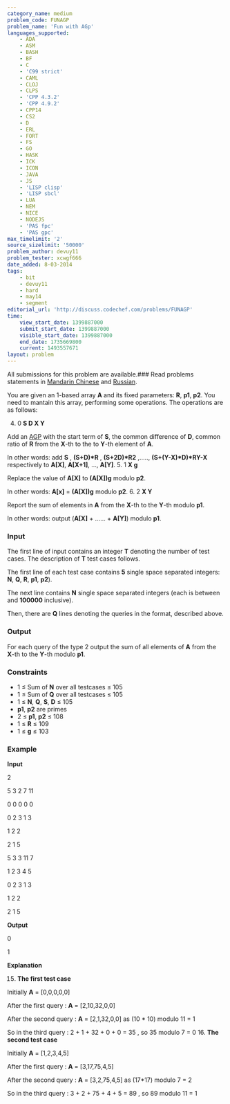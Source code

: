 ```yaml
---
category_name: medium
problem_code: FUNAGP
problem_name: 'Fun with AGp'
languages_supported:
    - ADA
    - ASM
    - BASH
    - BF
    - C
    - 'C99 strict'
    - CAML
    - CLOJ
    - CLPS
    - 'CPP 4.3.2'
    - 'CPP 4.9.2'
    - CPP14
    - CS2
    - D
    - ERL
    - FORT
    - FS
    - GO
    - HASK
    - ICK
    - ICON
    - JAVA
    - JS
    - 'LISP clisp'
    - 'LISP sbcl'
    - LUA
    - NEM
    - NICE
    - NODEJS
    - 'PAS fpc'
    - 'PAS gpc'
max_timelimit: '2'
source_sizelimit: '50000'
problem_author: devuy11
problem_tester: xcwgf666
date_added: 8-03-2014
tags:
    - bit
    - devuy11
    - hard
    - may14
    - segment
editorial_url: 'http://discuss.codechef.com/problems/FUNAGP'
time:
    view_start_date: 1399887000
    submit_start_date: 1399887000
    visible_start_date: 1399887000
    end_date: 1735669800
    current: 1493557671
layout: problem
---
```

All submissions for this problem are available.###  Read problems statements in [Mandarin Chinese](http://www.codechef.com/download/translated/MAY14/mandarin/FUNAGP.pdf) and [Russian](http://www.codechef.com/download/translated/MAY14/russian/FUNAGP.pdf).

You are given an 1-based array **A** and its fixed parameters: **R**, **p1**, **p2**. You need to mantain this array, performing some operations. The operations are as follows:

4. 0 **S D X Y**
  
  Add an [AGP](https://en.wikipedia.org/wiki/Arithmetico-geometric_sequence) with the start term of **S**, the common difference of **D**, common ratio of **R** from the **X**-th to the to **Y**-th element of **A**.
  
  In other words: add **S** , **(S+D)\*R** , **(S+2D)\*R2** ,....., **(S+(Y-X)\*D)\*RY-X** respectively to **A\[X\]**, **A\[X+1\]**, ..., **A\[Y\]**.
5. 1 **X g**
  
  Replace the value of **A\[X\]** to **(A\[X\])g** modulo **p2**.
  
  In other words: **A\[x\]** = **(A\[X\])g** modulo **p2**.
6. 2 **X Y**
  
  Report the sum of elements in **A** from the **X**-th to the **Y**-th modulo **p1**.
  
  In other words: output (**A\[X\]** + ...... + **A\[Y\]**) modulo **p1**.
### Input

The first line of input contains an integer **T** denoting the number of test cases. The description of **T** test cases follows.

The first line of each test case contains **5** single space separated integers: **N**, **Q**, **R**, **p1**, **p2**).

The next line contains **N** single space separated integers (each is between  and **100000** inclusive).

Then, there are **Q** lines denoting the queries in the format, described above.

### Output

For each query of the type 2 output the sum of all elements of **A** from the **X**-th to the **Y**-th modulo **p1**.

### Constraints

- 1 ≤ Sum of **N** over all testcases ≤ 105
- 1 ≤ Sum of **Q** over all testcases ≤ 105
- 1 ≤ **N**, **Q**, **S**, **D** ≤ 105
- **p1**, **p2** are primes
- 2 ≤ **p1**, **p2** ≤ 108
- 1 ≤ **R** ≤ 109
- 1 ≤ **g** ≤ 103

### Example

**Input**

2

5 3 2 7 11

0 0 0 0 0

0 2 3 1 3

1 2 2

2 1 5

5 3 3 11 7

1 2 3 4 5

0 2 3 1 3

1 2 2

2 1 5



**Output**

0

1



**Explanation**

15. **The first test case**
  
  
  Initially **A** = \[0,0,0,0,0\] 
  
  After the first query : **A** = \[2,10,32,0,0\]
  
  After the second query : **A** = \[2,1,32,0,0\] as (10 \* 10) modulo 11 = 1
  
  So in the third query : 2 + 1 + 32 + 0 + 0 = 35 , so 35 modulo 7 = 0
16. **The second test case**
  
  
  Initially **A** = \[1,2,3,4,5\] 
  
  After the first query : **A** = \[3,17,75,4,5\]
  
  After the second query : **A** = \[3,2,75,4,5\] as (17\*17) modulo 7 = 2
  
  So in the third query : 3 + 2 + 75 + 4 + 5 = 89 , so 89 modulo 11 = 1